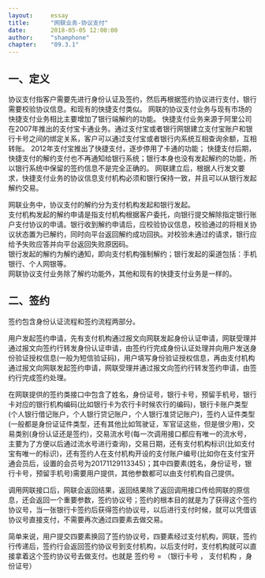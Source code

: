 ```yaml
---
layout:     essay
title:      "网联业务-协议支付"
date:       2018-05-05 12:00:00
author:     "shamphone"
chapter:	"09.3.1"
---
```


## 一、定义

协议支付指客户需要先进行身份认证及签约，然后再根据签约协议进行支付，银行需要校验协议信息。和现有的快捷支付类似。 
网联的协议支付业务与现有市场的快捷支付业务相比主要增加了银行端解约的功能。 
快捷支付业务来源于阿里公司在2007年推出的支付宝卡通业务。通过支付宝或者银行网银建立支付宝账户和银行卡号之间的绑定关系，客户可以通过支付宝或者银行内系统互相查询余额，互相转账。 2012年支付宝推出了快捷支付，逐步停用了卡通的功能； 快捷支付后期，快捷支付的解约支付也不再通知给银行系统；银行本身也没有发起解约的功能，所以银行系统中保留的签约信息不是完全正确的。 
网联建立后，根据人行发文要求，快捷支付业务的协议信息支付机构必须和银行保持一致，并且可以从银行发起解约交易。  

网联业务中，协议支付的解约分为支付机构发起和银行发起。  
支付机构发起的解约申请是指支付机构根据客户委托，向银行提交解除指定银行账户支付协议的申请。银行收到解约申请后，应校验协议信息，校验通过的将相关协议状态置为已解约，同时向平台返回解约成功回执。对校验未通过的请求，银行应给予失败应答并向平台返回失败原因码。     
银行发起的解约为解约通知，即向支付机构强制解约；银行发起的渠道包括：手机银行、个人网银等。   
网联协议支付业务除了解约功能外，其他和现有的快捷支付业务是一样的。

## 二、签约

签约包含身份认证流程和签约流程两部分。 

用户发起签约申请，先有支付机构通过报文向网联发起身份认证申请，网联受理并通过报文向签约行转发身份认证申请，由签约行完成身份认证处理并向用户发送身份验证授权信息(一般为短信验证码)，用户填写身份验证授权信息，再由支付机构通过报文向网联发起签约申请，网联受理并通过报文向签约行转发签约申请，由签约行完成签约处理。

在网联提供的签约类接口中包含了姓名，身份证号，银行卡号，预留手机号，银行卡对应的银行机构编码(比如银行卡为农行卡时候农行的编码)，银行卡账户类型(个人银行借记账户，个人银行贷记账户，个人银行准贷记账户)，签约人证件类型(一般都是身份证证件类型，还有其他比如驾驶证，军官证这些，但是很少用)，交易类别(身份认证还是签约)，交易流水号(每一次调用接口都应有唯一的流水号，主要为了方便以后通过流水号进行查询)，交易日期，还有支付机构标识(比如支付宝有唯一的标识)，还有签约人在支付机构开设的支付账户编号(比如你在支付宝开通会员后，设置的会员号为20171129113345)；其中四要素(姓名，身份证号，银行卡号，预留手机号)需要用户提供，其他参数都可以由支付机构自己提供。

调用网联接口后，网联会返回结果，返回结果除了返回调用接口传给网联的原信息，还会返回一个重要参数，签约协议号；签约的根本目的就是为了获得这个签约协议号，当一张银行卡签约后获得签约协议号，以后进行支付时候，就可以凭借该协议号直接支付，不需要再次通过四要素去做交易。

简单来说，用户提交四要素换回了签约协议号，四要素经过支付机构，网联，签约行传递后，签约行会返回签约协议号到支付机构，以后支付时，支付机构就可以直接拿着这个签约协议号去做支付。也就是 签约号 = （银行卡号 ， 支付机构 ，身份证号）


